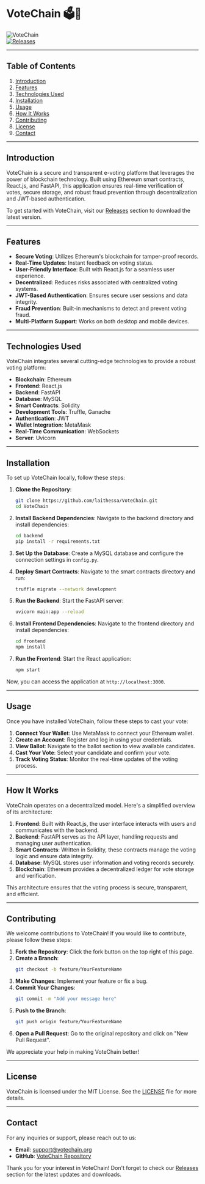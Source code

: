 # VoteChain 🗳️🔗

![VoteChain](https://img.shields.io/badge/VoteChain-e--voting-blue.svg)  
[![Releases](https://img.shields.io/badge/releases-latest-blue.svg)](https://github.com/laithessa/VoteChain/releases)

---

## Table of Contents

1. [Introduction](#introduction)
2. [Features](#features)
3. [Technologies Used](#technologies-used)
4. [Installation](#installation)
5. [Usage](#usage)
6. [How It Works](#how-it-works)
7. [Contributing](#contributing)
8. [License](#license)
9. [Contact](#contact)

---

## Introduction

VoteChain is a secure and transparent e-voting platform that leverages the power of blockchain technology. Built using Ethereum smart contracts, React.js, and FastAPI, this application ensures real-time verification of votes, secure storage, and robust fraud prevention through decentralization and JWT-based authentication. 

To get started with VoteChain, visit our [Releases](https://github.com/laithessa/VoteChain/releases) section to download the latest version.

---

## Features

- **Secure Voting**: Utilizes Ethereum's blockchain for tamper-proof records.
- **Real-Time Updates**: Instant feedback on voting status.
- **User-Friendly Interface**: Built with React.js for a seamless user experience.
- **Decentralized**: Reduces risks associated with centralized voting systems.
- **JWT-Based Authentication**: Ensures secure user sessions and data integrity.
- **Fraud Prevention**: Built-in mechanisms to detect and prevent voting fraud.
- **Multi-Platform Support**: Works on both desktop and mobile devices.

---

## Technologies Used

VoteChain integrates several cutting-edge technologies to provide a robust voting platform:

- **Blockchain**: Ethereum
- **Frontend**: React.js
- **Backend**: FastAPI
- **Database**: MySQL
- **Smart Contracts**: Solidity
- **Development Tools**: Truffle, Ganache
- **Authentication**: JWT
- **Wallet Integration**: MetaMask
- **Real-Time Communication**: WebSockets
- **Server**: Uvicorn

---

## Installation

To set up VoteChain locally, follow these steps:

1. **Clone the Repository**:
   ```bash
   git clone https://github.com/laithessa/VoteChain.git
   cd VoteChain
   ```

2. **Install Backend Dependencies**:
   Navigate to the backend directory and install dependencies:
   ```bash
   cd backend
   pip install -r requirements.txt
   ```

3. **Set Up the Database**:
   Create a MySQL database and configure the connection settings in `config.py`.

4. **Deploy Smart Contracts**:
   Navigate to the smart contracts directory and run:
   ```bash
   truffle migrate --network development
   ```

5. **Run the Backend**:
   Start the FastAPI server:
   ```bash
   uvicorn main:app --reload
   ```

6. **Install Frontend Dependencies**:
   Navigate to the frontend directory and install dependencies:
   ```bash
   cd frontend
   npm install
   ```

7. **Run the Frontend**:
   Start the React application:
   ```bash
   npm start
   ```

Now, you can access the application at `http://localhost:3000`.

---

## Usage

Once you have installed VoteChain, follow these steps to cast your vote:

1. **Connect Your Wallet**: Use MetaMask to connect your Ethereum wallet.
2. **Create an Account**: Register and log in using your credentials.
3. **View Ballot**: Navigate to the ballot section to view available candidates.
4. **Cast Your Vote**: Select your candidate and confirm your vote.
5. **Track Voting Status**: Monitor the real-time updates of the voting process.

---

## How It Works

VoteChain operates on a decentralized model. Here's a simplified overview of its architecture:

1. **Frontend**: Built with React.js, the user interface interacts with users and communicates with the backend.
2. **Backend**: FastAPI serves as the API layer, handling requests and managing user authentication.
3. **Smart Contracts**: Written in Solidity, these contracts manage the voting logic and ensure data integrity.
4. **Database**: MySQL stores user information and voting records securely.
5. **Blockchain**: Ethereum provides a decentralized ledger for vote storage and verification.

This architecture ensures that the voting process is secure, transparent, and efficient.

---

## Contributing

We welcome contributions to VoteChain! If you would like to contribute, please follow these steps:

1. **Fork the Repository**: Click the fork button on the top right of this page.
2. **Create a Branch**: 
   ```bash
   git checkout -b feature/YourFeatureName
   ```
3. **Make Changes**: Implement your feature or fix a bug.
4. **Commit Your Changes**: 
   ```bash
   git commit -m "Add your message here"
   ```
5. **Push to the Branch**: 
   ```bash
   git push origin feature/YourFeatureName
   ```
6. **Open a Pull Request**: Go to the original repository and click on "New Pull Request".

We appreciate your help in making VoteChain better!

---

## License

VoteChain is licensed under the MIT License. See the [LICENSE](LICENSE) file for more details.

---

## Contact

For any inquiries or support, please reach out to us:

- **Email**: support@votechain.org
- **GitHub**: [VoteChain Repository](https://github.com/laithessa/VoteChain)

Thank you for your interest in VoteChain! Don't forget to check our [Releases](https://github.com/laithessa/VoteChain/releases) section for the latest updates and downloads.